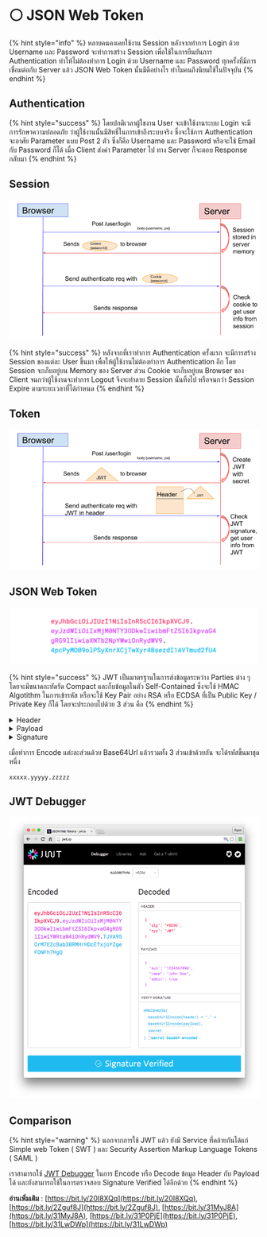# ⚪ JSON Web Token

{% hint style="info" %}
หลายคนคงเคยใช้งาน Session หลังจากทำการ Login ด้วย Username และ Password จะทำการสร้าง Session เพื่อใช้ในการยืนยันการ Authentication ทำให้ไม่ต้องทำการ Login ด้วย Username และ Password ทุกครั้งที่มีการเชื่อมต่อกับ Server แล้ว JSON Web Token นั้นมีดีอย่างไร ทำไมคนถึงนิยมใช้ในปัจจุบัน
{% endhint %}

## **Authentication**

{% hint style="success" %}
โดยปกติเวลาผู้ใชงาน User จะเข้าใช้งานระบบ Login จะมีการรักษาความปลอดภัย ว่าผู้ใช้งานนั้นมีสิทธิ์ในการเข้าถึงระบบจริง ซึ่งจะใช้การ Authentication จะอาศัย Parameter แบบ Post 2 ตัว ซึ่งก็คือ Username และ Password หรือจะใช้ Email กับ Password ก็ได้ เมื่อ Client ส่งค่า Parameter ไป ทาง Server ก็จะตอบ Response กลับมา
{% endhint %}

## **Session**

![JWT-01.png](../../.gitbook/assets/jwt-01.png)

{% hint style="success" %}
หลังจากที่เราทำการ Authentication ครั้งแรก จะมีการสร้าง Session ของแต่ละ User ขึ้นมา เพื่อให้ผู้ใช้งานไม่ต้องทำการ Authentication อีก โดย Session จะเก็บอยู่บน Memory ของ Server ส่วน Cookie  จะเก็บอยู่บน Browser ของ Client จนกว่าผู้ใช้งานจะทำการ Logout จึงจะทำลาย Session นั้นทิ้งไป หรือจนกว่า Session Expire ตามระยะเวลาที่ได้กำหนด
{% endhint %}

## **Token**

![JWT-02](../../.gitbook/assets/jwt-02.png)

## **JSON Web Token**

![JWT-03](../../.gitbook/assets/jwt-03.png)

{% hint style="success" %}
JWT เป็นมาตรฐานในการส่งข้อมูลระหว่าง Parties ต่าง ๆ โดยจะมีขนาดกะทัดรัด Compact และก็บข้อมูลในตัว Self-Contained ซึ่งจะใช้ HMAC Algotithm ในการเข้ารหัส หรือจะใช้ Key Pair อย่าง RSA หรือ ECDSA ที่เป็น Public Key / Private Key ก็ได้ โดยจะประกอบไปด้วย 3 ส่วน คือ
{% endhint %}

<details>

<summary>Header</summary>

เป็นส่วนที่บอกประเภทของ Token และ Algorithm ที่ใช้ เช่น HMAC, SHA256 หรือ RSA

```
{
  "alg": "HS256",
  "typ": "JWT"
}
```

</details>

<details>

<summary>Payload</summary>

เป็นส่วนของ Data ที่เรียกกันว่า [JWT Claim](https://tools.ietf.org/html/rfc7519#section-4.1) โดยจะเป็นการอ้างสิทธิ์ของผู้ใช้งาน User ที่ร้องขอ ซึ่งจะแบ่งเป็น 3 ประเภท Registered Claim, Public Claim และ Private Claim

* Registered Claim : เป็นส่วนที่ใช้บอกรายละเอียด เช่น Issuer ( iss ), Subject ( sub ), Audience ( aud ), Expire Time ( exp ) และอื่น ๆ
* Public Claim : เป็นส่วนที่สามารถสร้างได้เอง แต่ควรมีการกำหนด [IANA JSON Web Token Registry](https://www.iana.org/assignments/jwt/jwt.xhtml) เพื่อป้องกัน Collision Resistant การชนกัน หรือใช้ URL นำหน้าในการสร้าง Namespace
* Private Claim : เป็นส่วนที่สามารถสร้าง เพื่อ Share ข้อมูลระหว่าง Parties ที่มีการตกลงกัน ซึ่งจะไม่ใช่ทั้ง Registered Claim และ Public Claim หมายความว่าไม่ต้องสนใจ Collision Resistant

```
{
  "sub": "1234567890",
  "name": "John Doe",
  "iat": 1516239022
}
```

</details>

<details>

<summary>Signature</summary>

เป็นส่วนของ Digital Signature โดยจะใช้ Secret ที่ได้จากการ Generate JWT ของแต่ละ Web Service มาทำการยืนยันตัวตน

```
HMACSHA256(
  base64UrlEncode(header) + "." +
  base64UrlEncode(payload),
  secret)
```

</details>

เมื่อทำการ Encode แต่ะละส่วนด้วย Base64Url แล้วรวมทั้ง 3 ส่วนเข้าด้วยกัน จะได้รหัสขึ้นมาชุดหนึ่ง

```
xxxxx.yyyyy.zzzzz
```

## **JWT Debugger**

![JWT-04.png](../../.gitbook/assets/jwt-04.png)

## **Comparison**

{% hint style="warning" %}
นอกจากการใช้ JWT แล้ว ยังมี Service ที่คล้ายกันได้แก่ Simple web Token ( SWT ) และ Security Assertion Markup Language Tokens ( SAML )

เราสามารถใช้ [JWT Debugger](https://jwt.io/#debugger) ในการ Encode หรือ Decode ข้อมูล Header กับ Payload ได้ และยังสามารถใช้ในการตรวจสอบ Signature Verified ได้อีกด้วย
{% endhint %}

**อ่านเพิ่มเติม** : [https://bit.ly/20I8XQq](https://bit.ly/20I8XQq), [https://bit.ly/2Zguf8J](https://bit.ly/2Zguf8J), [https://bit.ly/31MyJ8A](https://bit.ly/31MyJ8A), [https://bit.ly/31P0PjE](https://bit.ly/31P0PjE), [https://bit.ly/31LwDWp](https://bit.ly/31LwDWp)
